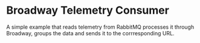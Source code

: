# Broadway Telemetry Consumer

A simple example that reads telemetry from RabbitMQ processes it through Broadway, groups the data and sends it to the corrresponding URL.
